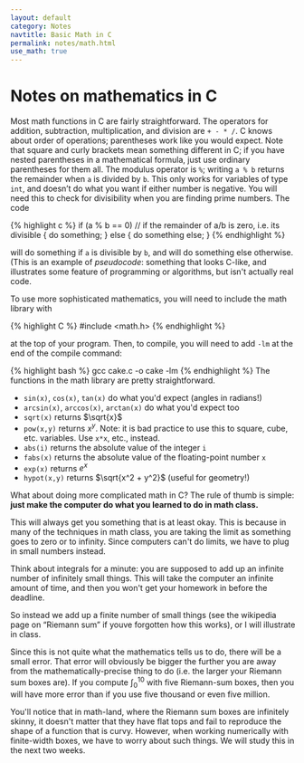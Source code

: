 ```yaml
---
layout: default
category: Notes
navtitle: Basic Math in C 
permalink: notes/math.html
use_math: true
---
```


# Notes on mathematics in C
Most math functions in C are fairly straightforward. The operators for addition, subtraction,
multiplication, and division are `+ - * /`. C knows about order of operations; parentheses
work like you would expect. Note that square and curly brackets mean something different in
C; if you have nested parentheses in a mathematical formula, just use ordinary parentheses
for them all. The modulus operator is `%`; writing `a % b` returns the remainder when `a` is
divided by `b`. This only works for variables of type `int`, and doesn’t do what you want if
either number is negative. You will need this to check for divisibility when you are finding
prime numbers. The code

{% highlight c %}
if (a % b == 0) // if the remainder of a/b is zero, i.e. its divisible
{
  do something;
}
else
{
  do something else;
}
{% endhighlight %}

will do something if `a` is divisible by `b`, and will do something else otherwise. (This is
an example of *pseudocode*: something that looks C-like, and illustrates some feature of
programming or algorithms, but isn't actually real code.


To use more sophisticated mathematics, you will need to include the math library with

{% highlight C %}
#include <math.h>
{% endhighlight %}

at the top of your program. Then, to compile, you will need to add
`-lm` at the end of the compile command: 

{% highlight bash %}
gcc cake.c -o cake -lm
{% endhighlight %}
The functions in the math library are pretty straightforward.

* `sin(x)`, `cos(x)`, `tan(x)` do what you'd expect (angles in radians!)
* `arcsin(x)`, `arccos(x)`, `arctan(x)` do what you'd expect too
* `sqrt(x)` returns $\sqrt{x}$
* `pow(x,y)` returns $x^y$. Note: it is bad practice to use this to square, cube, etc. variables. Use `x*x`, etc., instead.
* `abs(i)` returns the absolute value of the integer `i`
* `fabs(x)` returns the absolute value of the floating-point number `x`
* `exp(x)` returns $e^x$
* `hypot(x,y)` returns $\sqrt{x^2 + y^2}$ (useful for geometry!)

What about doing more complicated math in C? The rule of thumb is simple: **just make the
computer do what you learned to do in math class.** 

This will always get you something that
is at least okay. This is because in many of the techniques in math class, you are taking
the limit as something goes to zero or to infinity. Since computers can't do limits, we have
to plug in small numbers instead. 

Think about integrals for a minute: you are supposed to
add up an infinite number of infinitely small things. This will take the computer an infinite
amount of time, and then you won't get your homework in before the deadline. 

So instead we add up a finite number of small things (see the wikipedia
page on “Riemann sum” if youve forgotten how this works), or I will illustrate in class.

Since this is not quite what the mathematics tells us to do, there will be a small error. That
error will obviously be bigger the further you are away from the mathematically-precise thing
to do (i.e. the larger your Riemann sum boxes are). If you compute $\int_0^10$ with five Riemann-sum boxes,
then you will have more error than if you use five thousand or even five million.

You'll notice that in math-land, where the Riemann sum boxes are infinitely skinny, it doesn't matter that they have flat tops and fail to reproduce the shape of a 
function that is curvy. However, when working numerically with finite-width boxes, we have to worry about such things. We will study this in the next two weeks.
